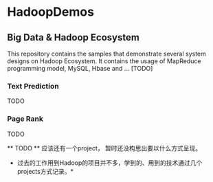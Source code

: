 # HadoopDemos
## Big Data &amp; Hadoop Ecosystem


This repository contains the samples that demonstrate several system designs on Hadoop Ecosystem. It contains the usage of MapReduce programming model, MySQL, Hbase and ... [TODO]


### Text Prediction ###
TODO
### Page Rank ###
TODO

** TODO **
应该还有一个project， 暂时还没构思出要以什么方式呈现。

* 过去的工作用到Hadoop的项目并不多，学到的、用到的技术通过几个projects方式记录。*

